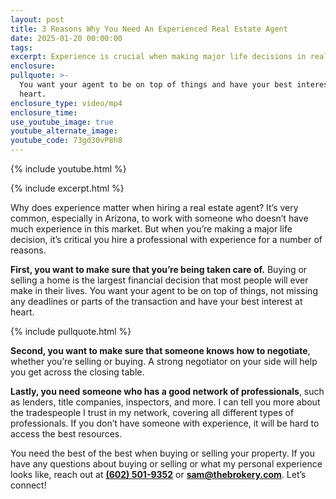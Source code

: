 ```yaml
---
layout: post
title: 3 Reasons Why You Need An Experienced Real Estate Agent
date: 2025-01-20 00:00:00
tags:
excerpt: Experience is crucial when making major life decisions in real estate.
enclosure:
pullquote: >-
  You want your agent to be on top of things and have your best interests at
  heart.
enclosure_type: video/mp4
enclosure_time:
use_youtube_image: true
youtube_alternate_image:
youtube_code: 73gd30vP8h8
---
```

{% include youtube.html %}

{% include excerpt.html %}

Why does experience matter when hiring a real estate agent? It’s very common, especially in Arizona, to work with someone who doesn’t have much experience in this market. But when you’re making a major life decision, it’s critical you hire a professional with experience for a number of reasons.

**First, you want to make sure that you’re being taken care of.** Buying or selling a home is the largest financial decision that most people will ever make in their lives. You want your agent to be on top of things, not missing any deadlines or parts of the transaction and have your best interest at heart.

{% include pullquote.html %}

**Second, you want to make sure that someone knows how to negotiate**, whether you’re selling or buying. A strong negotiator on your side will help you get across the closing table.

**Lastly, you need someone who has a good network of professionals**, such as lenders, title companies, inspectors, and more. I can tell you more about the tradespeople I trust in my network, covering all different types of professionals. If you don’t have someone with experience, it will be hard to access the best resources.

You need the best of the best when buying or selling your property. If you have any questions about buying or selling or what my personal experience looks like, reach out at [**(602) 501-9352**](tel:6025019352) or [**sam@thebrokery.com**](mailto:sam@thebrokery.com). Let’s connect!
